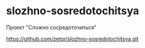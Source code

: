 # slozhno-sosredotochitsya
Проект "Сложно сосредоточиться"

https://github.com/zetqr/slozhno-sosredotochitsya.git
